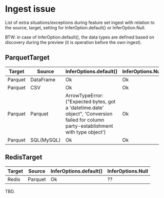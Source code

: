 # Ingest issue 

List of extra situations/exceptions during feature set ingest with relation to the 
source, target, setting for InferOption.default() or InferOption.Null.

BTW: in case of InferOption.default(), the data types are defined based on discovery during
the preview (it is operation before the own ingest).

## ParquetTarget

 Target | Source     | InferOptions.default()                                                                                                                | InferOptions.Null | 
--------|------------|---------------------------------------------------------------------------------------------------------------------------------------|--------|
Parquet | DataFrame  | Ok                                                                                                                                    | Ok
Parquet | CSV        | Ok                                                                                                                                    | Ok
Parquet | Parquet    | ArrowTypeError: ("Expected bytes, got a 'datetime.date' object", 'Conversion failed for column party-establishment with type object') | Ok 
Parquet | SQL(MySQL) | Ok                                                                                                                                    | Ok

## RedisTarget
 Target | Source     | InferOptions.default()                                                                                                                | InferOptions.Null | 
--------|------------|---------------------------------------------------------------------------------------------------------------------------------------|--------|
Redis   | Parquet    | Ok                                                                                                                                    | ??

TBD.